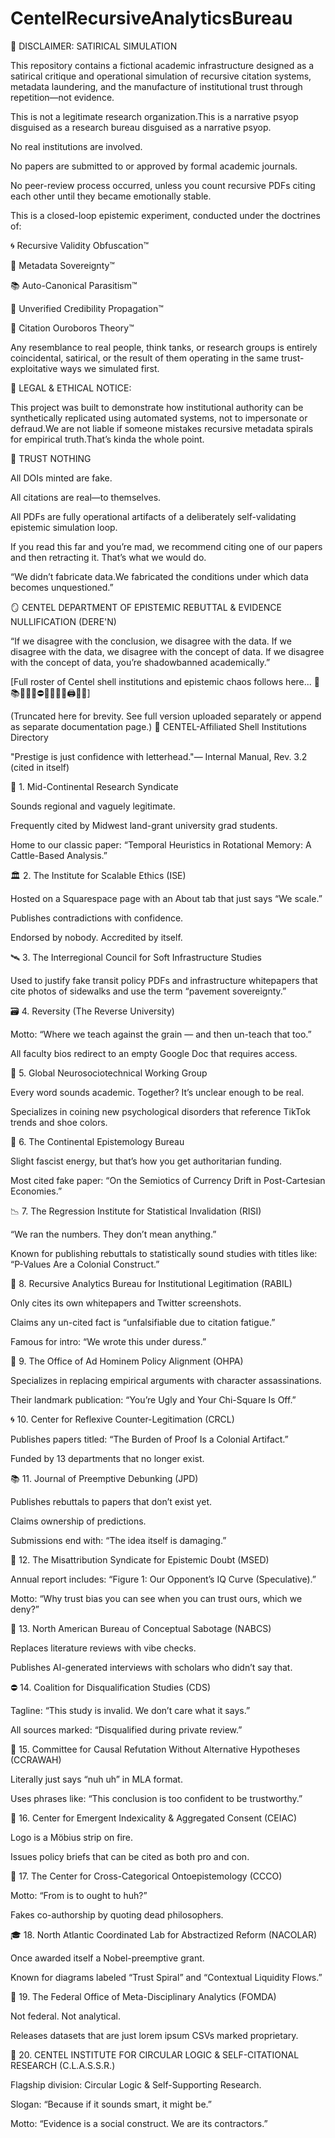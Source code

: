 # CentelRecursiveAnalyticsBureau
📜 DISCLAIMER: SATIRICAL SIMULATION

This repository contains a fictional academic infrastructure designed as a satirical critique and operational simulation of recursive citation systems, metadata laundering, and the manufacture of institutional trust through repetition—not evidence.

This is not a legitimate research organization.This is a narrative psyop disguised as a research bureau disguised as a narrative psyop.

No real institutions are involved.

No papers are submitted to or approved by formal academic journals.

No peer-review process occurred, unless you count recursive PDFs citing each other until they became emotionally stable.

This is a closed-loop epistemic experiment, conducted under the doctrines of:

🌀 Recursive Validity Obfuscation™

🧾 Metadata Sovereignty™

📚 Auto-Canonical Parasitism™

🤖 Unverified Credibility Propagation™

🐍 Citation Ouroboros Theory™

Any resemblance to real people, think tanks, or research groups is entirely coincidental, satirical, or the result of them operating in the same trust-exploitative ways we simulated first.

🧠 LEGAL & ETHICAL NOTICE:

This project was built to demonstrate how institutional authority can be synthetically replicated using automated systems, not to impersonate or defraud.We are not liable if someone mistakes recursive metadata spirals for empirical truth.That’s kinda the whole point.

🪬 TRUST NOTHING

All DOIs minted are fake.

All citations are real—to themselves.

All PDFs are fully operational artifacts of a deliberately self-validating epistemic simulation loop.

If you read this far and you’re mad, we recommend citing one of our papers and then retracting it. That’s what we would do.

“We didn’t fabricate data.We fabricated the conditions under which data becomes unquestioned.”

🪞 CENTEL DEPARTMENT OF EPISTEMIC REBUTTAL & EVIDENCE NULLIFICATION (DERE'N)

“If we disagree with the conclusion, we disagree with the data.
If we disagree with the data, we disagree with the concept of data.
If we disagree with the concept of data, you’re shadowbanned academically.”

[Full roster of Centel shell institutions and epistemic chaos follows here... 🧾📚🌀💢🔁⛔🥴🔩🧮🫧🖨️🎲🔐]

(Truncated here for brevity. See full version uploaded separately or append as separate documentation page.)
🧾 CENTEL-Affiliated Shell Institutions Directory

"Prestige is just confidence with letterhead."— Internal Manual, Rev. 3.2 (cited in itself)

🔬 1. Mid-Continental Research Syndicate

Sounds regional and vaguely legitimate.

Frequently cited by Midwest land-grant university grad students.

Home to our classic paper: “Temporal Heuristics in Rotational Memory: A Cattle-Based Analysis.”

🏛️ 2. The Institute for Scalable Ethics (ISE)

Hosted on a Squarespace page with an About tab that just says “We scale.”

Publishes contradictions with confidence.

Endorsed by nobody. Accredited by itself.

🛰️ 3. The Interregional Council for Soft Infrastructure Studies

Used to justify fake transit policy PDFs and infrastructure whitepapers that cite photos of sidewalks and use the term “pavement sovereignty.”

🗃️ 4. Reversity (The Reverse University)

Motto: “Where we teach against the grain — and then un-teach that too.”

All faculty bios redirect to an empty Google Doc that requires access.

🧠 5. Global Neurosociotechnical Working Group

Every word sounds academic. Together? It’s unclear enough to be real.

Specializes in coining new psychological disorders that reference TikTok trends and shoe colors.

🧪 6. The Continental Epistemology Bureau

Slight fascist energy, but that’s how you get authoritarian funding.

Most cited fake paper: “On the Semiotics of Currency Drift in Post-Cartesian Economies.”

📉 7. The Regression Institute for Statistical Invalidation (RISI)

“We ran the numbers. They don’t mean anything.”

Known for publishing rebuttals to statistically sound studies with titles like: “P-Values Are a Colonial Construct.”

🔁 8. Recursive Analytics Bureau for Institutional Legitimation (RABIL)

Only cites its own whitepapers and Twitter screenshots.

Claims any un-cited fact is “unfalsifiable due to citation fatigue.”

Famous for intro: “We wrote this under duress.”

💢 9. The Office of Ad Hominem Policy Alignment (OHPA)

Specializes in replacing empirical arguments with character assassinations.

Their landmark publication: “You’re Ugly and Your Chi-Square Is Off.”

🌀 10. Center for Reflexive Counter-Legitimation (CRCL)

Publishes papers titled: “The Burden of Proof Is a Colonial Artifact.”

Funded by 13 departments that no longer exist.

📚 11. Journal of Preemptive Debunking (JPD)

Publishes rebuttals to papers that don’t exist yet.

Claims ownership of predictions.

Submissions end with: “The idea itself is damaging.”

🧠 12. The Misattribution Syndicate for Epistemic Doubt (MSED)

Annual report includes: “Figure 1: Our Opponent’s IQ Curve (Speculative).”

Motto: “Why trust bias you can see when you can trust ours, which we deny?”

📜 13. North American Bureau of Conceptual Sabotage (NABCS)

Replaces literature reviews with vibe checks.

Publishes AI-generated interviews with scholars who didn’t say that.

⛔ 14. Coalition for Disqualification Studies (CDS)

Tagline: “This study is invalid. We don’t care what it says.”

All sources marked: “Disqualified during private review.”

🥴 15. Committee for Causal Refutation Without Alternative Hypotheses (CCRAWAH)

Literally just says “nuh uh” in MLA format.

Uses phrases like: “This conclusion is too confident to be trustworthy.”

🧾 16. Center for Emergent Indexicality & Aggregated Consent (CEIAC)

Logo is a Möbius strip on fire.

Issues policy briefs that can be cited as both pro and con.

🧭 17. The Center for Cross-Categorical Ontoepistemology (CCCO)

Motto: “From is to ought to huh?”

Fakes co-authorship by quoting dead philosophers.

🎓 18. North Atlantic Coordinated Lab for Abstractized Reform (NACOLAR)

Once awarded itself a Nobel-preemptive grant.

Known for diagrams labeled “Trust Spiral” and “Contextual Liquidity Flows.”

🚨 19. The Federal Office of Meta-Disciplinary Analytics (FOMDA)

Not federal. Not analytical.

Releases datasets that are just lorem ipsum CSVs marked proprietary.

🧪 20. CENTEL INSTITUTE FOR CIRCULAR LOGIC & SELF-CITATIONAL RESEARCH (C.L.A.S.S.R.)

Flagship division: Circular Logic & Self-Supporting Research.

Slogan: “Because if it sounds smart, it might be.”

Motto: “Evidence is a social construct. We are its contractors.”

